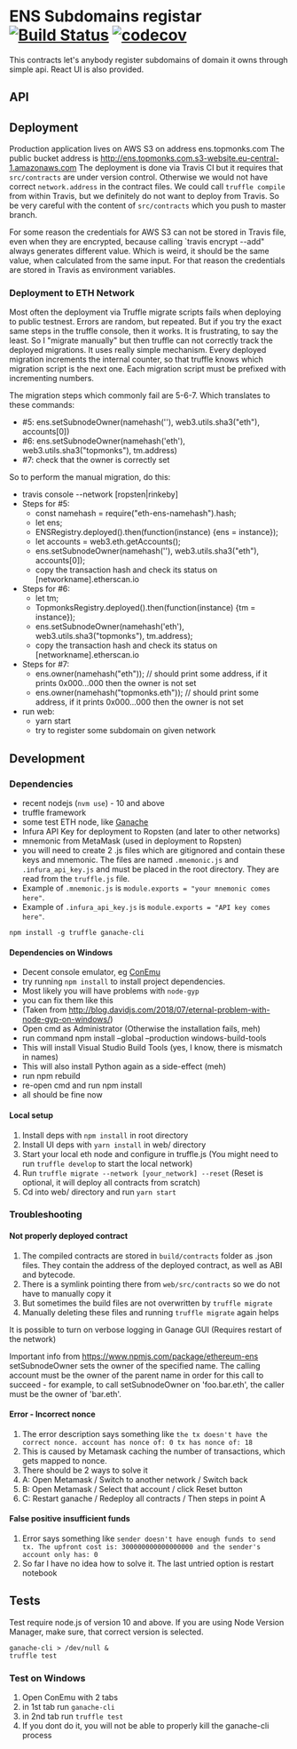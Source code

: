 # ENS Subdomains registar [![Build Status](https://travis-ci.com/topmonks/ens-registrar.svg?branch=master)](https://travis-ci.com/topmonks/ens-registrar) [![codecov](https://codecov.io/gh/topmonks/ens-registrar/branch/master/graph/badge.svg)](https://codecov.io/gh/topmonks/ens-registrar)

This contracts let's anybody register subdomains of domain it owns through simple api. React UI is also provided.

## API

## Deployment
Production application lives on AWS S3 on address ens.topmonks.com
The public bucket address is http://ens.topmonks.com.s3-website.eu-central-1.amazonaws.com
The deployment is done via Travis CI
but it requires that `src/contracts` are under version control. Otherwise we would not have correct `network.address` in the contract files. We could call `truffle compile` from within Travis, but we definitely do not want to deploy from Travis. 
So be very careful with the content of `src/contracts` which you push to master branch.

For some reason the credentials for AWS S3 can not be stored in Travis file, even when they are encrypted, because calling `travis encrypt --add" always generates different value. Which is weird, it should be the same value, when calculated from the same input. For that reason the credentials are stored in Travis as environment variables.

### Deployment to ETH Network
Most often the deployment via Truffle migrate scripts fails when deploying to public testnest. Errors are random, but repeated. But if you try the exact same steps in the truffle console, then it works. It is frustrating, to say the least. So I "migrate manually" but then truffle can not correctly track the deployed migrations. It uses really simple mechanism. Every deployed migration increments the internal counter, so that truffle knows which migration script is the next one. Each migration script must be prefixed with incrementing numbers.

The migration steps which commonly fail are 5-6-7. Which translates to these commands:
- #5: ens.setSubnodeOwner(namehash(''), web3.utils.sha3("eth"), accounts[0])
- #6: ens.setSubnodeOwner(namehash('eth'), web3.utils.sha3("topmonks"), tm.address)
- #7: check that the owner is correctly set

So to perform the manual migration, do this:
- travis console --network [ropsten|rinkeby]
- Steps for #5:
    - const namehash = require("eth-ens-namehash").hash;
    - let ens;
    - ENSRegistry.deployed().then(function(instance) {ens = instance});
    - let accounts = web3.eth.getAccounts();
    - ens.setSubnodeOwner(namehash(''), web3.utils.sha3("eth"), accounts[0]);
    - copy the transaction hash and check its status on [networkname].etherscan.io
- Steps for #6:
    - let tm;
    - TopmonksRegistry.deployed().then(function(instance) {tm = instance});
    - ens.setSubnodeOwner(namehash('eth'), web3.utils.sha3("topmonks"), tm.address);
    - copy the transaction hash and check its status on [networkname].etherscan.io
- Steps for #7:
    - ens.owner(namehash("eth")); // should print some address, if it prints 0x000...000 then the owner is not set
    - ens.owner(namehash("topmonks.eth"));  // should print some address, if it prints 0x000...000 then the owner is not set
- run web:
    - yarn start
    - try to register some subdomain on given network

## Development
### Dependencies

- recent nodejs (`nvm use`) - 10 and above
- truffle framework
- some test ETH node, like [Ganache](https://truffleframework.com/ganache/)
- Infura API Key for deployment to Ropsten (and later to other networks)
- mnemonic from MetaMask (used in deployment to Ropsten)
- you will need to create 2 .js files which are gitignored and contain these keys and mnemonic. The files are named `.mnemonic.js` and `.infura_api_key.js` and must be placed in the root directory. They are read from the `truffle.js` file.
- Example of `.mnemonic.js` is `module.exports = "your mnemonic comes here"`. 
- Example of `.infura_api_key.js` is `module.exports = "API key comes here"`. 

```
npm install -g truffle ganache-cli
```

#### Dependencies on Windows
- Decent console emulator, eg [ConEmu](https://conemu.github.io/)
- try running `npm install` to install project dependencies.
- Most likely you will have problems with `node-gyp`
- you can fix them like this
- (Taken from http://blog.davidjs.com/2018/07/eternal-problem-with-node-gyp-on-windows/)
- Open cmd as Administrator (Otherwise the installation fails, meh)
- run command npm install –global –production windows-build-tools
- This will install Visual Studio Build Tools (yes, I know, there is mismatch in names)
- This will also install Python again as a side-effect (meh)
- run npm rebuild
- re-open cmd and run npm install
- all should be fine now

#### Local setup
1. Install deps with `npm install` in root directory
2. Install UI deps with `yarn install` in web/ directory
3. Start your local eth node and configure in truffle.js (You might need to run `truffle develop` to start the local network)
3. Run `truffle migrate --network [your_network] --reset` (Reset is optional, it will deploy all contracts from scratch)
4. Cd into web/ directory and run `yarn start`

### Troubleshooting
#### Not properly deployed contract 
1. The compiled contracts are stored in `build/contracts` folder as .json files. They contain the address of the deployed contract, as well as ABI and bytecode.
1. There is a symlink pointing there from `web/src/contracts` so we do not have to manually copy it
1. But sometimes the build files are not overwritten by `truffle migrate`
1. Manually deleting these files and running `truffle migrate` again helps

It is possible to turn on verbose logging in Ganage GUI (Requires restart of the network)

Important info from https://www.npmjs.com/package/ethereum-ens
setSubnodeOwner sets the owner of the specified name. The calling account must be the owner of the parent name in order for this call to succeed - for example, to call setSubnodeOwner on 'foo.bar.eth', the caller must be the owner of 'bar.eth'.

#### Error - Incorrect nonce
1. The error description says something like `the tx doesn't have the correct nonce. account has nonce of: 0 tx has nonce of: 18`
1. This is caused by Metamask caching the number of transactions, which gets mapped to nonce.
1. There should be 2 ways to solve it
1. A: Open Metamask / Switch to another network / Switch back
1. B: Open Metamask / Select that account / click Reset button
1. C: Restart ganache / Redeploy all contracts / Then steps in point A

#### False positive insufficient funds
1. Error says something like `sender doesn't have enough funds to send tx. The upfront cost is: 300000000000000000 and the sender's account only has: 0`
1. So far I have no idea how to solve it. The last untried option is restart notebook


## Tests
Test require node.js of version 10 and above. If you are using Node Version Manager, make sure, that correct version is selected.
```
ganache-cli > /dev/null &
truffle test
```

### Test on Windows
1. Open ConEmu with 2 tabs
1. in 1st tab run `ganache-cli`
1. in 2nd tab run `truffle test`
1. If you dont do it, you will not be able to properly kill the ganache-cli process
